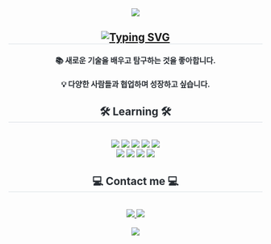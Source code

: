 <div align= "center">
    <img src="https://capsule-render.vercel.app/api?type=waving&color=gradient&height=240&text=Hello👋%20J.K.%20World%20!&animation=fadeIn&fontColor=000000&fontSize=70" />
    </div>
    <div align= "center"> 
    <h2 style="border-bottom: 1px solid #d8dee4; color: #282d33;"><a href="https://git.io/typing-svg"><img src="https://readme-typing-svg.demolab.com?font=Jua&size=28&pause=1000&color=D8DEE4&vCenter=true&width=800&lines=%F0%9F%9A%80+%ED%94%84%EB%A1%A0%ED%8A%B8%EC%97%94%EB%93%9C+%EA%B0%9C%EB%B0%9C%EC%9E%90%EA%B0%80+%EB%90%98%EA%B8%B0+%EC%9C%84%ED%95%B4+%EB%81%8A%EC%9E%84%EC%97%86%EC%9D%B4+%EB%B0%B0%EC%9A%B0%EA%B3%A0+%EC%84%B1%EC%9E%A5%ED%95%98%EB%8A%94+%EC%A4%91%EC%9E%85%EB%8B%88%EB%8B%A4.+%F0%9F%9A%80" alt="Typing SVG" /></a>
</h2>  
    <div style="font-weight: 700; font-size: 15px; text-align: center; color: #282d33;"><h4>📚 새로운 기술을 배우고 탐구하는 것을 좋아합니다.</h4><h4>💡 다양한 사람들과 협업하며 성장하고 싶습니다.</h4></div> 
    </div>
    <div align= "center">
    <h2 style="border-bottom: 1px solid #d8dee4; color: #282d33;">🛠️ Learning 🛠️</h2> <br> 
    <div style="margin: 0 auto; text-align: center;" align= "center"> <img src="https://img.shields.io/badge/HTML5-E34F26?style=for-the-badge&logo=HTML5&logoColor=white">
          <img src="https://img.shields.io/badge/CSS3-1572B6?style=for-the-badge&logo=CSS3&logoColor=white">
          <img src="https://img.shields.io/badge/Javascript-F7DF1E?style=for-the-badge&logo=Javascript&logoColor=white">
          <img src="https://img.shields.io/badge/Java-007396?style=for-the-badge&logo=Java&logoColor=white">
          <img src="https://img.shields.io/badge/Android-3DDC84?style=for-the-badge&logo=Android&logoColor=white">
          <br/><img src="https://img.shields.io/badge/React-61DAFB?style=for-the-badge&logo=React&logoColor=white">
          <img src="https://img.shields.io/badge/Next.js-000000?style=for-the-badge&logo=Next.js&logoColor=white">
          <img src="https://img.shields.io/badge/Figma-F24E1E?style=for-the-badge&logo=Figma&logoColor=white">
          <img src="https://img.shields.io/badge/MySQL-4479A1?style=for-the-badge&logo=MySQL&logoColor=white">
          </div><div></div>
    </div>
    <div align= "center">
    <h2 style="border-bottom: 1px solid #d8dee4; color: #282d33;">💻 Contact me 💻</h2> <br> 
    <div align= "center"> <a href=https://www.instagram.com/wn._rud__dl/> <img src="https://img.shields.io/badge/Instagram-E4405F?style=for-the-badge&logo=Instagram&logoColor=white&link=https://www.instagram.com/wn._rud__dl/"> </a>
         <a href=mailto:hjk000hjk17@gmail.com> <img src="https://img.shields.io/badge/Gmail-EA4335?style=for-the-badge&logo=Gmail&logoColor=white&link=mailto:hjk000hjk17@gmail.com"> </a>
          </div>  <br> 
    <div align= "center"> <a href="https://hits.seeyoufarm.com"> <img src="https://hits.seeyoufarm.com/api/count/incr/badge.svg?url=https%3A%2F%2Fgithub.com%2FH-JuKyung%2F&count_bg=%23000000&title_bg=%23000000&icon=github.svg&icon_color=%23FFFFFF&title=GitHub&edge_flat=false"/></a>
       </div> 
    </div>
    

<!--
**H-JuKyung/H-JuKyung** is a ✨ _special_ ✨ repository because its `README.md` (this file) appears on your GitHub profile.

Here are some ideas to get you started:

- 🔭 I’m currently working on ...
- 🌱 I’m currently learning ...
- 👯 I’m looking to collaborate on ...
- 🤔 I’m looking for help with ...
- 💬 Ask me about ...
- 📫 How to reach me: ...
- 😄 Pronouns: ...
- ⚡ Fun fact: ...
-->
